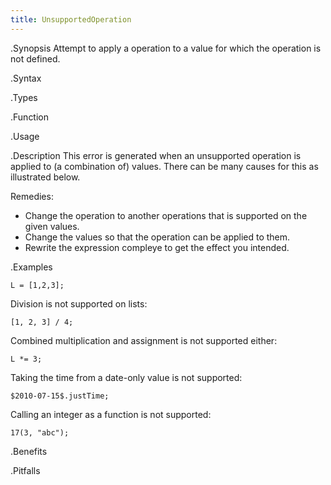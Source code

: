```yaml
---
title: UnsupportedOperation
---
```


.Synopsis
Attempt to apply a operation to a value for which the operation is not defined.

.Syntax

.Types

.Function
       
.Usage

.Description
This error is generated when an unsupported operation is applied to (a combination of) values.
There can be many causes for this as illustrated below.

Remedies: 

*  Change the operation to another operations that is supported on the given values.
*  Change the values so that the operation can be applied to them.
*  Rewrite the expression compleye to get the effect you intended.

.Examples
```rascal-shell,error
L = [1,2,3];
```
Division is not supported on lists:
```rascal-shell,continue,error
[1, 2, 3] / 4;
```
Combined multiplication and assignment is not supported either:
```rascal-shell,continue,error
L *= 3;
```
Taking the time from a date-only value is not supported:
```rascal-shell,continue,error
$2010-07-15$.justTime;
```
Calling an integer as a function is not supported:
```rascal-shell,continue,error
17(3, "abc");
```

.Benefits

.Pitfalls

